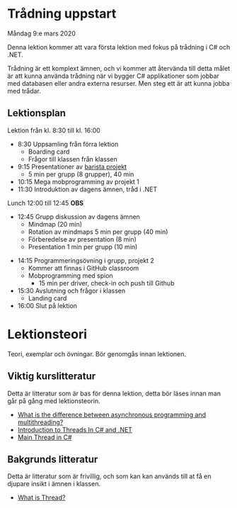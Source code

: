 # Trådning uppstart

Måndag 9:e mars 2020

Denna lektion kommer att vara första lektion med fokus på trådning i C# och .NET.

Trådning är ett komplext ämnen, och vi kommer att återvända till detta målet är att kunna använda trådning när vi bygger C# applikationer som jobbar med databasen eller andra externa resurser. Men steg ett är att kunna jobba med trådar.

## Lektionsplan
Lektion från kl. 8:30 till kl. 16:00

* 8:30 Uppsamling från förra lektion
  * Boarding card
  * Frågor till klassen från klassen
* 9:15 Presentationer av [barista projekt](https://github.com/PGBSNH19/project-the-barista)
  * 5 min per grupp (8 grupper), 40 min
* 10:15 Mega mobprogramming av projekt 1
* 11:30 Introduktion av dagens ämnen, tråd i .NET

Lunch 12:00 till 12:45 **OBS**

* 12:45 Grupp diskussion av dagens ämnen
  - Mindmap (20 min)
  - Rotation av mindmaps 5 min per grupp (40 min)
  - Förberedelse av presentation (8 min)
  - Presentation 1 min per grupp (10 min)

- 14:15 Programmeringsövning i grupp, projekt 2
  - Kommer att finnas i GitHub classroom
  - Mobprogramming med spion
    - 15 min per driver, check-in och push till Github
- 15:30 Avslutning och frågor i klassen
  - Landing card
- 16:00 Slut på lektion

# Lektionsteori

Teori, exemplar och övningar. Bör genomgås innan lektionen.

## Viktig kurslitteratur
Detta är litteratur som är bas för denna lektion, detta bör läses innan man går på gång med lektionsteorin.

* [What is the difference between asynchronous programming and multithreading?](https://stackoverflow.com/questions/34680985/what-is-the-difference-between-asynchronous-programming-and-multithreading/34681101#34681101)
* [Introduction to Threads In C# and .NET](https://www.c-sharpcorner.com/article/c-sharp-thread-basics/)
* [Main Thread in C#](https://www.geeksforgeeks.org/main-thread-in-c-sharp/)

## Bakgrunds litteratur
Detta är litteratur som är frivillig, och som kan kan används till at få en djupare insikt i ämnen i klassen.

* [What is Thread?](https://www.tutorialspoint.com/operating_system/os_multi_threading.htm)

